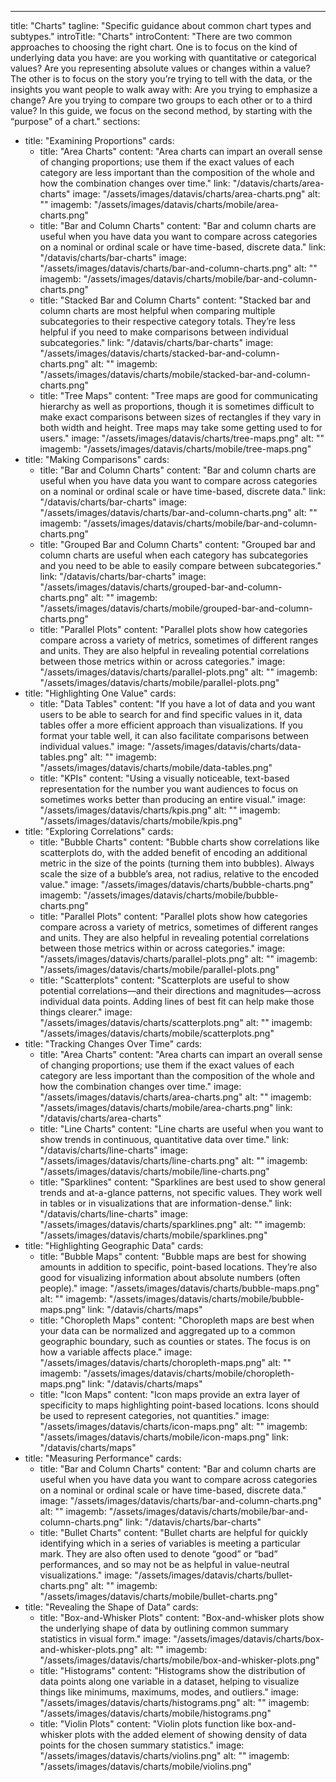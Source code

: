 ---
title: "Charts"
tagline: "Specific guidance about common chart types and subtypes."
introTitle: "Charts"
introContent: "There are two common approaches to choosing the right chart. One is to focus on the kind of underlying data you have: are you working with quantitative or categorical values? Are you representing absolute values or changes within a value? The other is to focus on the story you’re trying to tell with the data, or the insights you want people to walk away with: Are you trying to emphasize a change? Are you trying to compare two groups to each other or to a third value? In this guide, we focus on the second method, by starting with the “purpose” of a chart."
sections:
  - title: "Examining Proportions"
    cards:
      - title: "Area Charts"
        content: "Area charts can impart an overall sense of changing proportions; use them if the exact values of each category are less important than the composition of the whole and how the combination changes over time."
        link: "/datavis/charts/area-charts"
        image: "/assets/images/datavis/charts/area-charts.png"
        alt: ""
        imagemb: "/assets/images/datavis/charts/mobile/area-charts.png"
      - title: "Bar and Column Charts"
        content: "Bar and column charts are useful when you have data you want to compare across categories on a nominal or ordinal scale or have time-based, discrete data."
        link: "/datavis/charts/bar-charts"
        image: "/assets/images/datavis/charts/bar-and-column-charts.png"
        alt: ""
        imagemb: "/assets/images/datavis/charts/mobile/bar-and-column-charts.png"
      - title: "Stacked Bar and Column Charts"
        content: "Stacked bar and column charts are most helpful when comparing multiple subcategories to their respective category totals. They’re less helpful if you need to make comparisons between individual subcategories."
        link: "/datavis/charts/bar-charts"
        image: "/assets/images/datavis/charts/stacked-bar-and-column-charts.png"
        alt: ""
        imagemb: "/assets/images/datavis/charts/mobile/stacked-bar-and-column-charts.png"
      - title: "Tree Maps"
        content: "Tree maps are good for communicating hierarchy as well as proportions, though it is sometimes difficult to make exact comparisons between sizes of rectangles if they vary in both width and height. Tree maps may take some getting used to for users."
        image: "/assets/images/datavis/charts/tree-maps.png"
        alt: ""
        imagemb: "/assets/images/datavis/charts/mobile/tree-maps.png"
  - title: "Making Comparisons"
    cards:
      - title: "Bar and Column Charts"
        content: "Bar and column charts are useful when you have data you want to compare across categories on a nominal or ordinal scale or have time-based, discrete data."
        link: "/datavis/charts/bar-charts"
        image: "/assets/images/datavis/charts/bar-and-column-charts.png"
        alt: ""
        imagemb: "/assets/images/datavis/charts/mobile/bar-and-column-charts.png"
      - title: "Grouped Bar and Column Charts"
        content: "Grouped bar and column charts are useful when each category has subcategories and you need to be able to easily compare between subcategories."
        link: "/datavis/charts/bar-charts"
        image: "/assets/images/datavis/charts/grouped-bar-and-column-charts.png"
        alt: ""
        imagemb: "/assets/images/datavis/charts/mobile/grouped-bar-and-column-charts.png"
      - title: "Parallel Plots"
        content: "Parallel plots show how categories compare across a variety of metrics, sometimes of different ranges and units. They are also helpful in revealing potential correlations between those metrics within or across categories."
        image: "/assets/images/datavis/charts/parallel-plots.png"
        alt: ""
        imagemb: "/assets/images/datavis/charts/mobile/parallel-plots.png"
  - title: "Highlighting One Value"
    cards:
      - title: "Data Tables"
        content: "If you have a lot of data and you want users to be able to search for and find specific values in it, data tables offer a more efficient approach than visualizations. If you format your table well, it can also facilitate comparisons between individual values."
        image: "/assets/images/datavis/charts/data-tables.png"
        alt: ""
        imagemb: "/assets/images/datavis/charts/mobile/data-tables.png"
      - title: "KPIs"
        content: "Using a visually noticeable, text-based representation for the number you want audiences to focus on sometimes works better than producing an entire visual."
        image: "/assets/images/datavis/charts/kpis.png"
        alt: ""
        imagemb: "/assets/images/datavis/charts/mobile/kpis.png"
  - title: "Exploring Correlations"
    cards:
      - title: "Bubble Charts"
        content: "Bubble charts show correlations like scatterplots do, with the added benefit of encoding an additional metric in the size of the points (turning them into bubbles). Always scale the size of a bubble’s area, not radius, relative to the encoded value."
        image: "/assets/images/datavis/charts/bubble-charts.png"
        imagemb: "/assets/images/datavis/charts/mobile/bubble-charts.png"
      - title: "Parallel Plots"
        content: "Parallel plots show how categories compare across a variety of metrics, sometimes of different ranges and units. They are also helpful in revealing potential correlations between those metrics within or across categories."
        image: "/assets/images/datavis/charts/parallel-plots.png"
        alt: ""
        imagemb: "/assets/images/datavis/charts/mobile/parallel-plots.png"
      - title: "Scatterplots"
        content: "Scatterplots are useful to show potential correlations—and their directions and magnitudes—across individual data points. Adding lines of best fit can help make those things clearer."
        image: "/assets/images/datavis/charts/scatterplots.png"
        alt: ""
        imagemb: "/assets/images/datavis/charts/mobile/scatterplots.png"
  - title: "Tracking Changes Over Time"
    cards:
      - title: "Area Charts"
        content: "Area charts can impart an overall sense of changing proportions; use them if the exact values of each category are less important than the composition of the whole and how the combination changes over time."
        image: "/assets/images/datavis/charts/area-charts.png"
        alt: ""
        imagemb:  "/assets/images/datavis/charts/mobile/area-charts.png"
        link: "/datavis/charts/area-charts"
      - title: "Line Charts"
        content: "Line charts are useful when you want to show trends in continuous, quantitative data over time."
        link: "/datavis/charts/line-charts"
        image: "/assets/images/datavis/charts/line-charts.png"
        alt: ""
        imagemb: "/assets/images/datavis/charts/mobile/line-charts.png"
      - title: "Sparklines"
        content: "Sparklines are best used to show general trends and at-a-glance patterns, not specific values. They work well in tables or in visualizations that are information-dense."
        link: "/datavis/charts/line-charts"
        image: "/assets/images/datavis/charts/sparklines.png"
        alt: ""
        imagemb: "/assets/images/datavis/charts/mobile/sparklines.png"
  - title: "Highlighting Geographic Data"
    cards:
      - title: "Bubble Maps"
        content: "Bubble maps are best for showing amounts in addition to specific, point-based locations. They’re also good for visualizing information about absolute numbers (often people)."
        image: "/assets/images/datavis/charts/bubble-maps.png"
        alt: ""
        imagemb: "/assets/images/datavis/charts/mobile/bubble-maps.png"
        link: "/datavis/charts/maps"
      - title: "Choropleth Maps"
        content: "Choropleth maps are best when your data can be normalized and aggregated up to a common geographic boundary, such as counties or states. The focus is on how a variable affects place."
        image: "/assets/images/datavis/charts/choropleth-maps.png"
        alt: ""
        imagemb: "/assets/images/datavis/charts/mobile/choropleth-maps.png"
        link: "/datavis/charts/maps"
      - title: "Icon Maps"
        content: "Icon maps provide an extra layer of specificity to maps highlighting point-based locations. Icons should be used to represent categories, not quantities."
        image: "/assets/images/datavis/charts/icon-maps.png"
        alt: ""
        imagemb: "/assets/images/datavis/charts/mobile/icon-maps.png"
        link: "/datavis/charts/maps"
  - title: "Measuring Performance"
    cards:
      - title: "Bar and Column Charts"
        content: "Bar and column charts are useful when you have data you want to compare across categories on a nominal or ordinal scale or have time-based, discrete data."
        image: "/assets/images/datavis/charts/bar-and-column-charts.png"
        alt: ""
        imagemb: "/assets/images/datavis/charts/mobile/bar-and-column-charts.png"
        link: "/datavis/charts/bar-charts"
      - title: "Bullet Charts"
        content: "Bullet charts are helpful for quickly identifying which in a series of variables is meeting a particular mark. They are also often used to denote “good” or “bad” performances, and so may not be as helpful in value-neutral visualizations."
        image: "/assets/images/datavis/charts/bullet-charts.png"
        alt: ""
        imagemb: "/assets/images/datavis/charts/mobile/bullet-charts.png"
  - title: "Revealing the Shape of Data"
    cards:
      - title: "Box-and-Whisker Plots"
        content: "Box-and-whisker plots show the underlying shape of data by outlining common summary statistics in visual form."
        image: "/assets/images/datavis/charts/box-and-whisker-plots.png"
        alt: ""
        imagemb: "/assets/images/datavis/charts/mobile/box-and-whisker-plots.png"
      - title: "Histograms"
        content: "Histograms show the distribution of data points along one variable in a dataset, helping to visualize things like minimums, maximums, modes, and outliers."
        image: "/assets/images/datavis/charts/histograms.png"
        alt: ""
        imagemb: "/assets/images/datavis/charts/mobile/histograms.png"
      - title: "Violin Plots"
        content: "Violin plots function like box-and-whisker plots with the added element of showing density of data points for the chosen summary statistics."
        image: "/assets/images/datavis/charts/violins.png"
        alt: ""
        imagemb: "/assets/images/datavis/charts/mobile/violins.png"
        

